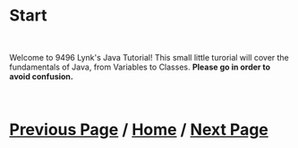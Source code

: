# Start

<br>

Welcome to 9496 Lynk's Java Tutorial! This small little turorial will cover the fundamentals of Java, from Variables to Classes. **Please go in order to avoid confusion.**

<br>

# [Previous Page](https://docs.lynkrobotics.org/programming/java) / [Home](https://docs.lynkrobotics.org/) / [Next Page](https://docs.lynkrobotics.org/programming/java/partOne) 
